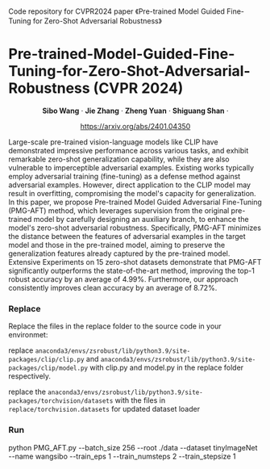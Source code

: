 Code repository for CVPR2024 paper 《Pre-trained Model Guided Fine-Tuning for Zero-Shot Adversarial Robustness》
# Pre-trained-Model-Guided-Fine-Tuning-for-Zero-Shot-Adversarial-Robustness (CVPR 2024)

<p align="center">
  <p align="center" margin-bottom="0px">
    <strong>Sibo Wang</strong></a>
    ·
    <strong>Jie Zhang</strong></a>
    ·
    <strong>Zheng Yuan</strong></a>
    ·
    <strong>Shiguang Shan</strong></a>
    ·
    <p align="center" margin-top="0px"><a href="https://arxiv.org/abs/2401.04350">https://arxiv.org/abs/2401.04350</a></p>
</p>
Large-scale pre-trained vision-language models like CLIP have demonstrated impressive performance across various tasks, and exhibit remarkable zero-shot generalization capability, while they are also vulnerable to imperceptible adversarial examples. 
Existing works typically employ adversarial training (fine-tuning) as a defense method against adversarial examples. 
However, direct application to the CLIP model may result in overfitting, compromising the model's capacity for generalization.
In this paper, we propose Pre-trained Model Guided Adversarial Fine-Tuning (PMG-AFT) method, which leverages supervision from the original pre-trained model by carefully designing an auxiliary branch, to enhance the model's zero-shot adversarial robustness.
Specifically, PMG-AFT minimizes the distance between the features of adversarial examples in the target model and those in the pre-trained model, aiming to preserve the generalization features already captured by the pre-trained model.
Extensive Experiments on 15 zero-shot datasets demonstrate that PMG-AFT significantly outperforms the state-of-the-art method, improving the top-1 robust accuracy by an average of 4.99%.
Furthermore, our approach consistently improves clean accuracy by an average of 8.72%.

### Replace
Replace the files in the replace folder to the source code in your environmet:  

replace `anaconda3/envs/zsrobust/lib/python3.9/site-packages/clip/clip.py` and `anaconda3/envs/zsrobust/lib/python3.9/site-packages/clip/model.py` with clip.py and model.py in the replace folder respectively. 

replace the `anaconda3/envs/zsrobust/lib/python3.9/site-packages/torchvision/datasets` with the files in `replace/torchvision.datasets` 
for updated dataset loader

### Run
python PMG_AFT.py --batch_size 256 --root ./data --dataset tinyImageNet --name wangsibo --train_eps 1 --train_numsteps 2 --train_stepsize 1
